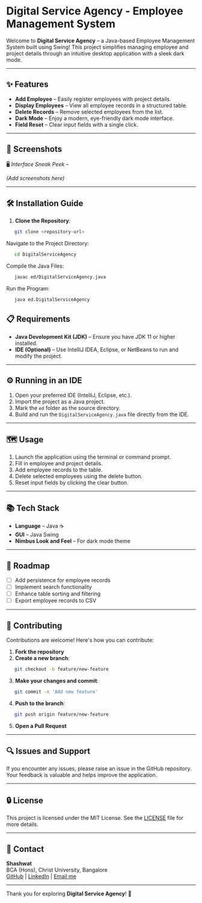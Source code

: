 # Digital Service Agency - Employee Management System

Welcome to **Digital Service Agency** – a Java-based Employee Management System built using Swing! This project simplifies managing employee and project details through an intuitive desktop application with a sleek dark mode.

---

## ✨ Features

- **Add Employee** – Easily register employees with project details.
- **Display Employees** – View all employee records in a structured table.
- **Delete Records** – Remove selected employees from the list.
- **Dark Mode** – Enjoy a modern, eye-friendly dark mode interface.
- **Field Reset** – Clear input fields with a single click.

---

## 📸 Screenshots

🖥️ *Interface Sneak Peek* – 

*(Add screenshots here)*

---

## 🛠️ Installation Guide

1. **Clone the Repository**:
```bash
   git clone <repository-url>
```
Navigate to the Project Directory:
```bash
   cd DigitalServiceAgency
```
Compile the Java Files:
```bash
   javac ed/DigitalServiceAgency.java
```
Run the Program:
```bash
   java ed.DigitalServiceAgency
```   

## 📋 Requirements
- **Java Development Kit (JDK)** – Ensure you have JDK 11 or higher installed.
- **IDE (Optional)** – Use IntelliJ IDEA, Eclipse, or NetBeans to run and modify the project.

---

## ⚙️ Running in an IDE 

1. Open your preferred IDE (IntelliJ, Eclipse, etc.).
2. Import the project as a Java project.
3. Mark the `ed` folder as the source directory.
4. Build and run the `DigitalServiceAgency.java` file directly from the IDE.

---

## 🗺️ Usage

1. Launch the application using the terminal or command prompt.
2. Fill in employee and project details.
3. Add employee records to the table.
4. Delete selected employees using the delete button.
5. Reset input fields by clicking the clear button.

---

## 📚 Tech Stack

- **Language** – Java ☕
- **GUI** – Java Swing
- **Nimbus Look and Feel** – For dark mode theme

---

## 🚀 Roadmap

- [ ] Add persistence for employee records
- [ ] Implement search functionality
- [ ] Enhance table sorting and filtering
- [ ] Export employee records to CSV

---

## 🤝 Contributing

Contributions are welcome! Here's how you can contribute:

1. **Fork the repository**
2. **Create a new branch**:
```bash
   git checkout -b feature/new-feature
```
3. **Make your changes and commit**:
```bash
   git commit -m 'Add new feature'
```
4. **Push to the branch**:
```bash
   git push origin feature/new-feature
```
5. **Open a Pull Request**

---

## 🔍 Issues and Support

If you encounter any issues, please raise an issue in the GitHub repository. Your feedback is valuable and helps improve the application.

---

## 🔒 License

This project is licensed under the MIT License. See the [LICENSE](LICENSE) file for more details.

---

## 📩 Contact

**Shashwat**  
BCA (Hons), Christ University, Bangalore  
[GitHub](https://github.com/Shashwat-19) | [LinkedIn](https://www.linkedin.com/in/shashwatk1956/) | [Email me](shashwat1956@gmail.com)  

---

Thank you for exploring **Digital Service Agency**! 💼

